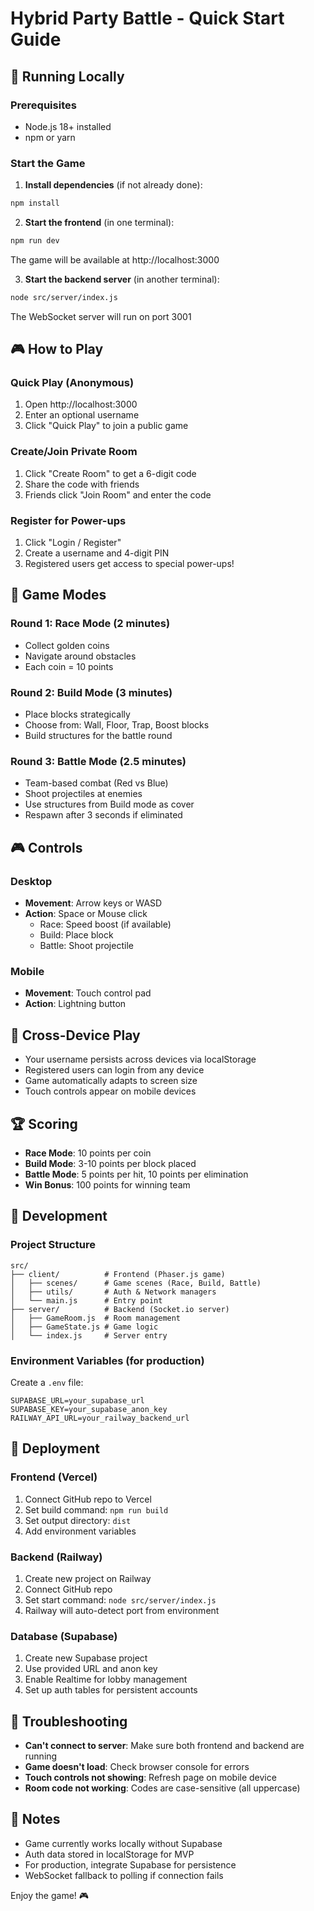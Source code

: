 # Hybrid Party Battle - Quick Start Guide

## 🚀 Running Locally

### Prerequisites
- Node.js 18+ installed
- npm or yarn

### Start the Game

1. **Install dependencies** (if not already done):
```bash
npm install
```

2. **Start the frontend** (in one terminal):
```bash
npm run dev
```
The game will be available at http://localhost:3000

3. **Start the backend server** (in another terminal):
```bash
node src/server/index.js
```
The WebSocket server will run on port 3001

## 🎮 How to Play

### Quick Play (Anonymous)
1. Open http://localhost:3000
2. Enter an optional username
3. Click "Quick Play" to join a public game

### Create/Join Private Room
1. Click "Create Room" to get a 6-digit code
2. Share the code with friends
3. Friends click "Join Room" and enter the code

### Register for Power-ups
1. Click "Login / Register"
2. Create a username and 4-digit PIN
3. Registered users get access to special power-ups!

## 🎯 Game Modes

### Round 1: Race Mode (2 minutes)
- Collect golden coins
- Navigate around obstacles
- Each coin = 10 points

### Round 2: Build Mode (3 minutes)
- Place blocks strategically
- Choose from: Wall, Floor, Trap, Boost blocks
- Build structures for the battle round

### Round 3: Battle Mode (2.5 minutes)
- Team-based combat (Red vs Blue)
- Shoot projectiles at enemies
- Use structures from Build mode as cover
- Respawn after 3 seconds if eliminated

## 🎮 Controls

### Desktop
- **Movement**: Arrow keys or WASD
- **Action**: Space or Mouse click
  - Race: Speed boost (if available)
  - Build: Place block
  - Battle: Shoot projectile

### Mobile
- **Movement**: Touch control pad
- **Action**: Lightning button

## 📱 Cross-Device Play

- Your username persists across devices via localStorage
- Registered users can login from any device
- Game automatically adapts to screen size
- Touch controls appear on mobile devices

## 🏆 Scoring

- **Race Mode**: 10 points per coin
- **Build Mode**: 3-10 points per block placed
- **Battle Mode**: 5 points per hit, 10 points per elimination
- **Win Bonus**: 100 points for winning team

## 🔧 Development

### Project Structure
```
src/
├── client/          # Frontend (Phaser.js game)
│   ├── scenes/      # Game scenes (Race, Build, Battle)
│   ├── utils/       # Auth & Network managers
│   └── main.js      # Entry point
├── server/          # Backend (Socket.io server)
│   ├── GameRoom.js  # Room management
│   ├── GameState.js # Game logic
│   └── index.js     # Server entry
```

### Environment Variables (for production)
Create a `.env` file:
```
SUPABASE_URL=your_supabase_url
SUPABASE_KEY=your_supabase_anon_key
RAILWAY_API_URL=your_railway_backend_url
```

## 🚢 Deployment

### Frontend (Vercel)
1. Connect GitHub repo to Vercel
2. Set build command: `npm run build`
3. Set output directory: `dist`
4. Add environment variables

### Backend (Railway)
1. Create new project on Railway
2. Connect GitHub repo
3. Set start command: `node src/server/index.js`
4. Railway will auto-detect port from environment

### Database (Supabase)
1. Create new Supabase project
2. Use provided URL and anon key
3. Enable Realtime for lobby management
4. Set up auth tables for persistent accounts

## 🐛 Troubleshooting

- **Can't connect to server**: Make sure both frontend and backend are running
- **Game doesn't load**: Check browser console for errors
- **Touch controls not showing**: Refresh page on mobile device
- **Room code not working**: Codes are case-sensitive (all uppercase)

## 📝 Notes

- Game currently works locally without Supabase
- Auth data stored in localStorage for MVP
- For production, integrate Supabase for persistence
- WebSocket fallback to polling if connection fails

Enjoy the game! 🎮